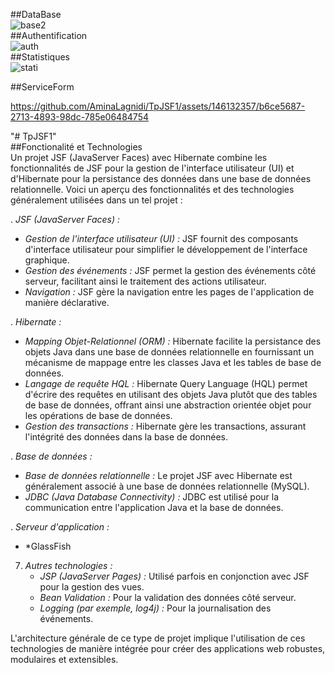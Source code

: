 ##DataBase  
![base2](https://github.com/AminaLagnidi/TpJSF1/assets/146132357/12bcaa8a-27cb-494d-8b87-de8c5a4c54f7)  
##Authentification  
![auth](https://github.com/AminaLagnidi/TpJSF1/assets/146132357/ae955ba3-bcd1-45f6-92e7-ac75ba27dec4)  
##Statistiques  
![stati](https://github.com/AminaLagnidi/TpJSF1/assets/146132357/46d57e74-1f9f-41e5-b8f6-0b5f14fdeeca)



##ServiceForm  


https://github.com/AminaLagnidi/TpJSF1/assets/146132357/b6ce5687-2713-4893-98dc-785e06484754



"# TpJSF1"   
##Fonctionalité et Technologies  
Un projet JSF (JavaServer Faces) avec Hibernate combine les fonctionnalités de JSF pour la gestion de l'interface utilisateur (UI) et d'Hibernate pour la persistance des données dans une base de données relationnelle. Voici un aperçu des fonctionnalités et des technologies généralement utilisées dans un tel projet :

. *JSF (JavaServer Faces) :*
   - *Gestion de l'interface utilisateur (UI) :* JSF fournit des composants d'interface utilisateur pour simplifier le développement de l'interface graphique.
   - *Gestion des événements :* JSF permet la gestion des événements côté serveur, facilitant ainsi le traitement des actions utilisateur.
   - *Navigation :* JSF gère la navigation entre les pages de l'application de manière déclarative.

. *Hibernate :*
   - *Mapping Objet-Relationnel (ORM) :* Hibernate facilite la persistance des objets Java dans une base de données relationnelle en fournissant un mécanisme de mappage entre les classes Java et les tables de base de données.
   - *Langage de requête HQL :* Hibernate Query Language (HQL) permet d'écrire des requêtes en utilisant des objets Java plutôt que des tables de base de données, offrant ainsi une abstraction orientée objet pour les opérations de base de données.
   - *Gestion des transactions :* Hibernate gère les transactions, assurant l'intégrité des données dans la base de données.


. *Base de données :*
   - *Base de données relationnelle :* Le projet JSF avec Hibernate est généralement associé à une base de données relationnelle (MySQL).
   - *JDBC (Java Database Connectivity) :* JDBC est utilisé pour la communication entre l'application Java et la base de données.

. *Serveur d'application :*
   - *GlassFish


7. *Autres technologies :*
   - *JSP (JavaServer Pages) :* Utilisé parfois en conjonction avec JSF pour la gestion des vues.
   - *Bean Validation :* Pour la validation des données côté serveur.
   - *Logging (par exemple, log4j) :* Pour la journalisation des événements.

L'architecture générale de ce type de projet implique l'utilisation de ces technologies de manière intégrée pour créer des applications web robustes, modulaires et extensibles.
